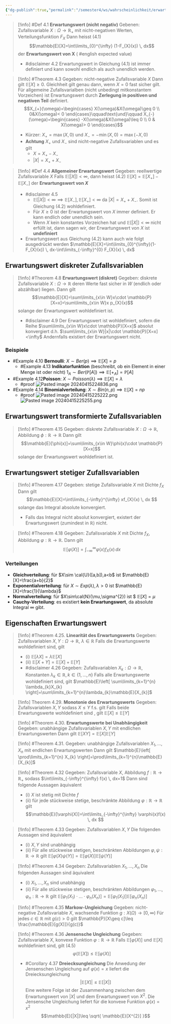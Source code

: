 ```yaml
---
{"dg-publish":true,"permalink":"/semester4/ws/wahrscheinlichkeit/erwartungswert/"}
---
```


>[!info] #Def 4.1 **Erwartungswert (nicht negativ)**
>Gebenen: Zufallsvariable $X:\Omega \to\mathbb{R}_{+}$ mit nicht-negativen Werten, Verteilungsfunktion $F_{X}$
>Dann heisst (4.1) 
>$$\mathbb{E}[X]=\int\limits_{0}^{\infty} (1-F_{X}(x)) \, dx$$
>der **Erwartungswert von X** ( #english expected value)
>- #disclaimer 4.2 Erwartungswert in Gleichung (4.1) ist immer definiert und kann sowohl endlich als auch unendlich werden.

>[!info] #Theorem 4.3 
> Gegeben: nicht-negative Zufallsvariable $X$
> Dann gilt $\mathbb{E}[X]\geq 0$. Gleichheit gilt genau dann, wenn $X=0$ fast sicher gilt.
> Für allgemeine Zufallsvarialben (nicht unbedingt mitkonstantem Vorzeichen) ist Erwartungswert durch **Zerlegung in positiven und negativen Teil** definiert.
> $$X_{+}(\omega)=\begin{cases} 
> X(\omega)&X(\omega)\geq 0 \\ 
> 0&X(\omega)< 0
> \end{cases}\qquad\text{und}\qquad X_{-}(\omega)=\begin{cases}
>-X(\omega)&X(\omega)\leq 0 \\
> 0 & X(\omega)> 0
\end{cases}$$
> - Kürzer: $X_{+}=\max(X,0)$ und $X_{-}=-\min(X,0)=\max(-X,0)$
> - **Achtung** $X_{+}$ und $X_{-}$ sind nicht-negative Zufallsvariablen und es gilt
> 	- $X=X_{+}-X_{-}$
> 	- $|X|=X_{+}+X_{-}$

>[!info] #Def 4.4 **Allgemeiner Erwartungswert**
>Gegeben: reellwertige Zufallsvariable $X$
>Falls $\mathbb{E}[|X|]<\infty$, dann heisst (4.2) $\mathbb{E}[X]=\mathbb{E}[X_{+}]-\mathbb{E}[X_{-}]$ der **Erwartungswert von $X$**
>- #disclaimer 4.5 
> 	 - $\mathbb{E}[|X|]<\infty \implies \mathbb{E}[X_{-}],\mathbb{E}[X_{+}]<\infty$ da $|X|=X_{+}+X_{-}$. Somit ist Gleichung (4.2) wohldefiniert.
> 	 - Für $X\geq 0$ ist der Erwartungswert von $X$ immer definiert. Er kann endlich oder unendlich sein.
> 	 - Wenn $X$ kein konstantes Vorzeichen hat und $\mathbb{E}[|X|]<\infty$ nicht erfüllt ist, dann sagen wir, der Erwartungswert von $X$ ist **undefiniert**
> -  Erwartungswert aus Gleichung (4.2) kann auch wie folgt ausgedrückt werden $\mathbb{E}[X]=\int\limits_{0}^{\infty}(1-F_{X}(x)) \, dx-\int\limits_{-\infty}^{0} F_{X}(x) \, dx$

## Erwartungswert diskreter Zufallsvariablen
>[!info] #Theorem 4.8 **Erwartungswert (diskret)**
>Gegeben: diskrete Zufallsvariable $X:\Omega\to \mathbb{R}$ deren Werte fast sicher in $W$ (endlich oder abzählbar) liegen.
>Dann gilt 
>$$\mathbb{E}[X]=\sum\limits_{x\in W}x\cdot \mathbb{P}[X=x]=\sum\limits_{x\in W}x p_{X}(x)$$
>solange der Erwartungswert wohldefiniert ist.
>- #disclaimer 4.9 Der Erwartungswert ist wohldefiniert, sofern die Reihe $\sum\limits_{x\in W}x\cdot \mathbb{P}[X=x]$ absolut konvergiert d.h. $\sum\limits_{x\in W}|x|\cdot \mathbb{P}[X=x]<\infty$
>  Andernfalls existiert der Erwartungswert nicht.

### Beispiele
- #Example 4.10 **Bernoulli**: $X\sim Ber(p)\implies \mathbb{E}[X]=p$
	- #Example 4.13 **Indikatorfunktion** (beschreibt, ob ein Element in einer Menge ist oder nicht) $1_{A}\sim Ber(\mathbb{P}[A])\implies \mathbb{E}[+_{A}]=\mathbb{P}[A]$
- #Example 4.12**Poisson**: $X\sim Poisson(\lambda)\implies \mathbb{E}[X]=\lambda$
	- #proof ![Pasted image 20240415224836.png](/img/user/Semester4/WS/Wahrscheinlichkeit/attachments/Pasted%20image%2020240415224836.png)
- #Example 4.14 **Binomialverteilung**: $X\sim Bin(n,p)\implies \mathbb{E}[X]=np$
	- #proof ![Pasted image 20240415225222.png](/img/user/Semester4/WS/Wahrscheinlichkeit/attachments/Pasted%20image%2020240415225222.png)![Pasted image 20240415225255.png](/img/user/Semester4/WS/Wahrscheinlichkeit/attachments/Pasted%20image%2020240415225255.png)
## Erwartungswert transformierte Zufallsvariablen
>[!info] #Theorem 4.15 
>Gegeben: diskrete Zufallsvariable $X:\Omega\to \mathbb{R}$, Abbildung $\phi:\mathbb{R}\to \mathbb{R}$
>Dann gilt $$\mathbb{E}[\phi(x)]=\sum\limits_{x\in W}\phi(x)\cdot \mathbb{P}[X=x]$$
>solange der Erwartungswert wohldefiniert ist.

## Erwartungswert stetiger Zufallsvariablen
>[!info] #Theorem 4.17 
>Gegeben: stetige Zufallsvariable $X$ mit Dichte $f_{X}$
>Dann gilt
>$$\mathbb{E}[X]=\int\limits_{-\infty}^{\infty} xf_{X}(x) \, dx $$
>solange das Integral absolute konvergiert. 
>- Falls das Integral nicht absolut konvergiert, existert der Erwartungswert (zumindest in $\mathbb{R}$) nicht. 

>[!info] #Theorem 4.18
>Gegeben: Zufallsvariable $X$ mit Dichte $f_{X}$, Abbildung $\varphi:\mathbb{R}\to \mathbb{R}$.
>Dann gilt
>$$\mathbb{E}[\varphi(X)]=\int_{-\infty}^{\infty} \varphi(x)f_{X}(x) \, dx $$

### Verteilungen
- **Gleichverteilung**: für $X\sim \cal{U}([a,b]),a<b$ ist $\mathbb{E}[X]=\frac{a+b}{2}$
- **Exponentialverteilung**: für $X\sim Exp(\lambda),\lambda>0$ ist $\mathbb{E}[X]=\frac{1}{\lambda}$
- **Normalverteilung**: für $X\sim\cal{N}(\mu,\sigma^{2}) ist $ $\mathbb{E}[X]=\mu$
- **Cauchy-Verteilung**: es existiert **kein Erwartungswert**, da absolute Integral $\infty$ gibt.
## Eigenschaften Erwartungswert
>[!info] #Theorem 4.25. **Linearität des Erwartungswerts**
>Gegeben: Zufallsvariablen $X,Y:\Omega\to \mathbb{R}$, $\lambda\in\mathbb{R}$ 
>Falls die Erwartungswerte wohldefiniert sind, gilt
>- (i) $\mathbb{E}[\lambda X]=\lambda \mathbb{E}[X]$
>- (ii) $\mathbb{E}[X+Y]=\mathbb{E}[X]+\mathbb{E}[Y]$
>- #disclaimer 4.26 
>  Gegeben: Zufallsvariablen $X_{k}:\Omega\to \mathbb{R}$, Konstanten $\lambda_{k}\in\mathbb{R},k\in\{1,\dots,n\}$
>  Falls alle Erwartungswerte wohldefiniert sind, gilt $\mathbb{E}\left[ \sum\limits_{k=1}^{n} \lambda_{k}X_{k} \right]=\sum\limits_{k=1}^{n}\lambda_{k}\mathbb{E}[X_{k}]$

>[!info] Theorem 4.29. **Monotonie des Erwartungswerts**
>Gegeben: Zufallsvariablen $X,Y$ sodass $X\leq Y$ f.s. gilt
>Falls beide Erwartungswerte wohldefiniert sind , gilt $\mathbb{E}[X]\leq \mathbb{E}[Y]$

>[!info] #Theorem 4.30. **Erwartungswerte bei Unabhängigkeit**
>Gegeben: unabhängige Zufallsvariablen $X,Y$ mit endlichen Erwartungswerten
>Dann gilt $\mathbb{E}[XY]=\mathbb{E}[X]\mathbb{E}[Y]$

>[!info] #Theorem 4.31. 
>Gegeben: unabhängige Zufallsvariablen $X_{1},\dots,X_{n}$ mit endlichen Erwartungswerten 
>Dann gilt $\mathbb{E}\left[ \prod\limits_{k=1}^{n} X_{k} \right]=\prod\limits_{k=1}^{n}\mathbb{E}[X_{k}]$

>[!info] #Theorem 4.32 
>Gegeben: Zufallsvariable $X$, Abbildung $f:\mathbb{R}\to \mathbb{R}_{+}$ sodass $\int\limits_{-\infty}^{\infty} f(x) \, dx=1$
>Dann sind folgende Aussagen äquivalent
>- (i) $X$ ist stetig mit Dichte $f$
>- (ii) für jede stückweise stetige, beschränkte Abbildung $\varphi:\mathbb{R}\to \mathbb{R}$ gilt
>  $$\mathbb{E}[\varphi(X)]=\int\limits_{-\infty}^{\infty} \varphi(x)f(x) \, dx $$

>[!Info] #Theorem 4.33 
>Gegeben: Zufallsvariablen $X,Y$
>Die folgenden Aussagen sind äquivalent
>- (i) $X,Y$ sind unabhängig
>- (ii) Für alle stückweise stetigen, beschränkten Abbildungen $\varphi,\psi:\mathbb{R}\to \mathbb{R}$ gilt
>  $\mathbb{E}[\varphi(X)\psi(Y)]=\mathbb{E}[\varphi(X)]\mathbb{E}[\psi(Y)]$

>[!Info] #Theorem 4.34 
>Gegeben: Zufallsvariablen $X_{1},\dots,X_{n}$
>Die folgenden Aussagen sind äquivalent
>- (i) $X_{1},\dots,X_{n}$ sind unabhängig
>- (ii) Für alle stückweise stetigen, beschränkten Abbildungen $\varphi_{1},\dots,\varphi_{n}:\mathbb{R}\to \mathbb{R}$ gilt
>  $\mathbb{E}[\varphi_{1}(X_{1})\cdot\dots \cdot \varphi_{n}(X_{n})]=\mathbb{E}[\varphi_{1}(X_{1})]\mathbb{E}[\varphi_{n}(X_{n})]$

>[!info] #Theorem 4.35 **Markow-Ungleichung**
>Gegeben: nicht-negative Zufallsvariable $X$, wachsende Funktion $g:X(\Omega)\to[0,\infty)$
>Für jedes $c\in\mathbb{R}$ mit $g(c)>0$ gilt $\mathbb{P}[X\geq c]\leq \frac{\mathbb{E}[g(X)]}{g(c)}$

>[!info] #Theorem 4.36 **Jensensche Ungleichung**
>Gegeben: Zufallsvariable $X$, konvexe Funktion $\varphi:\mathbb{R}\to \mathbb{R}$
>Falls $\mathbb{E}[\varphi(X)]$ und $\mathbb{E}[X]$ wohldefiniert sind, gilt (4.5) $$\varphi(\mathbb{E}[X])\leq \mathbb{E}[\varphi(X)]$$
>- #Corollary 4.37 **Dreiecksungleichung**
>  Die Anwedung der Jensenschen Ungleichung auf $\varphi(x)=x$ liefert die Dreiecksungleichung $$|\mathbb{E}[X]|\leq \mathbb{E}[|X|]$$ 
>  Eine weitere Folge ist der Zusammenhang zwischen dem Erwartungswert von $|X|$ und dem Erwartungswert von $X^{2}$. Die Jensensche Ungleichung liefert für die konvexe Funktion $\varphi(x)=x^{2}$ $$\mathbb{E}[|X|]\leq \sqrt{ \mathbb{E}[X^{2}] }$$